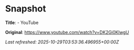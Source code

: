 # Snapshot

**Title**: - YouTube

**Original**: <https://www.youtube.com/watch?v=DK2Gi0KlwgU>

_Last refreshed: 2025-10-29T03:53:36.496955+00:00Z_
